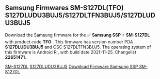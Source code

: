 <h2>Samsung Firmwares SM-S127DL(TFO) S127DLUDU3BUJ5/S127DLTFN3BUJ5/S127DLUDU3BUJ5</h2>
Download the Samsung firmware for the ✅ <strong>Samsung SSP </strong> ⭐ <strong>SM-S127DL</strong> with product code <strong>TFO</strong> . This firmware has version number PDA <strong>S127DLUDU3BUJ5</strong> and CSC S127DLTFN3BUJ5. The operating system of this firmware is Android R , with build date 2021-11-25. Changelist <strong>22651471</strong>.


[SM-S127DL](https://samfirm.shop/samsung/model/SM-S127DL)
[S127DLUDU3BUJ5](https://samfirm.shop/samsung/pda/S127DLUDU3BUJ5)
[Download Firmware Samsung SSP SM-S127DL](https://samfirm.shop/samsung/firmware/477486)
